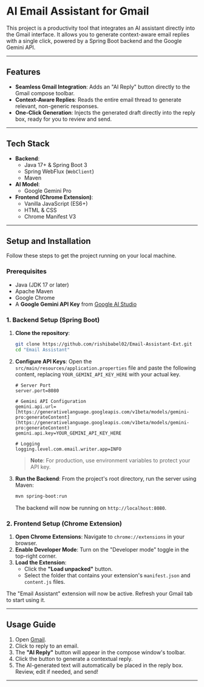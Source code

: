 # AI Email Assistant for Gmail

This project is a productivity tool that integrates an AI assistant directly into the Gmail interface. It allows you to generate context-aware email replies with a single click, powered by a Spring Boot backend and the Google Gemini API.


---

##  Features

* **Seamless Gmail Integration**: Adds an "AI Reply" button directly to the Gmail compose toolbar.
* **Context-Aware Replies**: Reads the entire email thread to generate relevant, non-generic responses.
* **One-Click Generation**: Injects the generated draft directly into the reply box, ready for you to review and send.

---

##  Tech Stack

* **Backend**:
    * Java 17+ & Spring Boot 3
    * Spring WebFlux (`WebClient`)
    * Maven
* **AI Model**:
    * Google Gemini Pro
* **Frontend (Chrome Extension)**:
    * Vanilla JavaScript (ES6+)
    * HTML & CSS
    * Chrome Manifest V3

---

##  Setup and Installation

Follow these steps to get the project running on your local machine.

### Prerequisites

* Java (JDK 17 or later)
* Apache Maven
* Google Chrome
* A **Google Gemini API Key** from [Google AI Studio](https://makersuite.google.com/)

### 1. Backend Setup (Spring Boot)

1.  **Clone the repository**:
    ```bash
    git clone https://github.com/rishibabel02/Email-Assistant-Ext.git
    cd "Email Assistant"
    ```

2.  **Configure API Keys**:
    Open the `src/main/resources/application.properties` file and paste the following content, replacing `YOUR_GEMINI_API_KEY_HERE` with your actual key.

    ```properties
    # Server Port
    server.port=8080

    # Gemini API Configuration
    gemini.api.url=[https://generativelanguage.googleapis.com/v1beta/models/gemini-pro:generateContent](https://generativelanguage.googleapis.com/v1beta/models/gemini-pro:generateContent)
    gemini.api.key=YOUR_GEMINI_API_KEY_HERE

    # Logging
    logging.level.com.email.writer.app=INFO
    ```
    > **Note**: For production, use environment variables to protect your API key.

3.  **Run the Backend**:
    From the project's root directory, run the server using Maven:
    ```bash
    mvn spring-boot:run
    ```
    The backend will now be running on `http://localhost:8080`.

### 2. Frontend Setup (Chrome Extension)

1.  **Open Chrome Extensions**: Navigate to `chrome://extensions` in your browser.
2.  **Enable Developer Mode**: Turn on the "Developer mode" toggle in the top-right corner.
3.  **Load the Extension**:
    * Click the **"Load unpacked"** button.
    * Select the folder that contains your extension's `manifest.json` and `content.js` files.

The "Email Assistant" extension will now be active. Refresh your Gmail tab to start using it.

---

## Usage Guide

1.  Open [Gmail](https://mail.google.com/).
2.  Click to reply to an email.
3.  The **"AI Reply"** button will appear in the compose window's toolbar.
4.  Click the button to generate a contextual reply.
5.  The AI-generated text will automatically be placed in the reply box. Review, edit if needed, and send!

---

